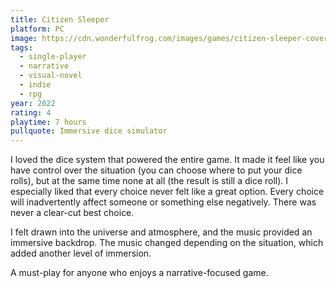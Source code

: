 ```yaml
---
title: Citizen Sleeper
platform: PC
image: https://cdn.wonderfulfrog.com/images/games/citizen-sleeper-cover.jpg
tags:
  - single-player
  - narrative
  - visual-novel
  - indie
  - rpg
year: 2022
rating: 4
playtime: 7 hours
pullquote: Immersive dice simulator
---
```


I loved the dice system that powered the entire game. It made it feel like you have control over the situation (you can choose where to put your dice rolls), but at the same time none at all (the result is still a dice roll). I especially liked that every choice never felt like a great option. Every choice will inadvertently affect someone or something else negatively. There was never a clear-cut best choice.

I felt drawn into the universe and atmosphere, and the music provided an immersive backdrop. The music changed depending on the situation, which added another level of immersion.

A must-play for anyone who enjoys a narrative-focused game.
